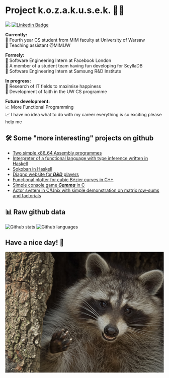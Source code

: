 # Project k.o.z.a.k.u.s.e.k. 🐱‍👤
![](https://komarev.com/ghpvc/?username=kozakusek&color=blueviolet)
[![Linkedin Badge](https://img.shields.io/badge/-kozakusek-informational?style=plastic-square&logo=Linkedin&logoColor=white)](https://www.linkedin.com/in/bart%C5%82omiej-kozaryna-52422321b/)  
  
__Currently:__  
 🎪 Fourth year CS student from MIM faculty at University of Warsaw  
 🎪 Teaching assistant @MIMUW

__Formely:__  
 🎪 Software Engineering Intern at Facebook London  
 🎪 A member of a student team having fun developing for ScyllaDB  
 🎪 Software Engineering Intern at Samsung R&D Institute

__In progress:__  
 🐒 Research of IT fields to maximise happiness   
 🐒 Development of faith in the UW CS programme  
 
__Future development:__  
 📈 More Functional Programming  
 📈 I have no idea what to do with my career everything is so exciting please help me
 

## 🛠 Some "more interesting" projects on github 

- [Two simple x86_64 Assembly programmes](https://github.com/kozakusek/asm-so)
- [Interpreter of a functional language with type inference written in Haskell](https://github.com/kozakusek/Eazy-Interpreter)
- [Sokoban in Haskell](https://github.com/kozakusek/Sokoban_Hs)
- [Djagno website for **_D&D_** players](https://github.com/kozakusek/bd_proj)
- [Functional plotter for cubic Bézier curves in C++](https://github.com/kozakusek/Bezier)
- [Simple console game **_Gamma_** in C](https://github.com/kozakusek/IPP/tree/master/duze%20zadanie)
- [Actor system in C/Unix with simple demonstration on matrix row-sums and factorials](https://github.com/kozakusek/CACT)

## 📊 Raw github data

![Github stats](https://github-readme-stats.vercel.app/api?username=kozakusek&show_icons=true&theme=tokyonight)
![Github languages](https://github-readme-stats.vercel.app/api/top-langs/?username=kozakusek&count_private=true&include_all_commits=true&theme=tokyonight&layout=compact&langs_count=8)

## Have a nice day! 👋
![Image](./happy_racoon.jpg)

